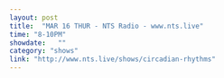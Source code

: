 ```yaml
---
layout: post
title:  "MAR 16 THUR - NTS Radio - www.nts.live"
time: "8-10PM"
showdate:   ""
category: "shows"
link: "http://www.nts.live/shows/circadian-rhythms"
---
```

